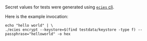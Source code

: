Secret values for tests were generated using [`ecies` cli](https://github.com/chronicleprotocol/configs/pull/23). 

Here is the example invocation:

```
echo "hello world" | \
./ecies encrypt --keystore=$(find testdata/keystore -type f) --passphrase="helloworld" -o hex
```

